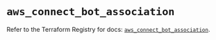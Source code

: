 # `aws_connect_bot_association`

Refer to the Terraform Registry for docs: [`aws_connect_bot_association`](https://registry.terraform.io/providers/hashicorp/aws/5.76.0/docs/resources/connect_bot_association).
